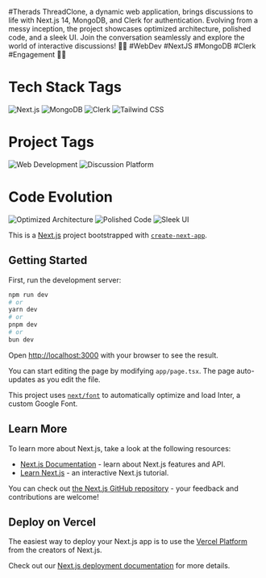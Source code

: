 
#Therads 
ThreadClone, a dynamic web application, brings discussions to life with Next.js 14, MongoDB, and Clerk for authentication. Evolving from a messy inception, the project showcases optimized architecture, polished code, and a sleek UI. Join the conversation seamlessly and explore the world of interactive discussions! 💬🌐 #WebDev #NextJS #MongoDB #Clerk #Engagement 🚀✨

# Tech Stack Tags

![Next.js](https://img.shields.io/badge/Next.js-14-blue?style=flat-square&logo=next.js)
![MongoDB](https://img.shields.io/badge/MongoDB-4.4-green?style=flat-square&logo=mongodb)
![Clerk](https://img.shields.io/badge/Clerk-Authentication-orange?style=flat-square)
![Tailwind CSS](https://img.shields.io/badge/Tailwind_CSS-2.2.19-blueviolet?style=flat-square&logo=tailwind-css)

# Project Tags

![Web Development](https://img.shields.io/badge/Web_Development-fff?style=flat-square&logo=web)
![Discussion Platform](https://img.shields.io/badge/Discussion_Platform-ccc?style=flat-square&logo=chat)

# Code Evolution

![Optimized Architecture](https://img.shields.io/badge/Optimized_Architecture-ccc?style=flat-square)
![Polished Code](https://img.shields.io/badge/Polished_Code-ccc?style=flat-square)
![Sleek UI](https://img.shields.io/badge/Sleek_UI-ccc?style=flat-square)





This is a [Next.js](https://nextjs.org/) project bootstrapped with [`create-next-app`](https://github.com/vercel/next.js/tree/canary/packages/create-next-app).

## Getting Started

First, run the development server:

```bash
npm run dev
# or
yarn dev
# or
pnpm dev
# or
bun dev
```

Open [http://localhost:3000](http://localhost:3000) with your browser to see the result.

You can start editing the page by modifying `app/page.tsx`. The page auto-updates as you edit the file.

This project uses [`next/font`](https://nextjs.org/docs/basic-features/font-optimization) to automatically optimize and load Inter, a custom Google Font.

## Learn More

To learn more about Next.js, take a look at the following resources:

- [Next.js Documentation](https://nextjs.org/docs) - learn about Next.js features and API.
- [Learn Next.js](https://nextjs.org/learn) - an interactive Next.js tutorial.

You can check out [the Next.js GitHub repository](https://github.com/vercel/next.js/) - your feedback and contributions are welcome!

## Deploy on Vercel

The easiest way to deploy your Next.js app is to use the [Vercel Platform](https://vercel.com/new?utm_medium=default-template&filter=next.js&utm_source=create-next-app&utm_campaign=create-next-app-readme) from the creators of Next.js.

Check out our [Next.js deployment documentation](https://nextjs.org/docs/deployment) for more details.
